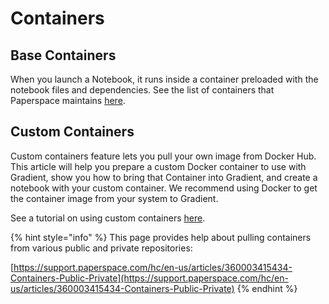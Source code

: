 # Containers

## Base Containers

When you launch a Notebook, it runs inside a container preloaded with the notebook files and dependencies.  See the list of containers that Paperspace maintains [here](https://support.paperspace.com/hc/en-us/articles/360001597074-Base-Containers).

## Custom Containers

Custom containers feature lets you pull your own image from Docker Hub. This article will help you prepare a custom Docker container to use with Gradient, show you how to bring that Container into Gradient, and create a notebook with your custom container. We recommend using Docker to get the container image from your system to Gradient. 

See a tutorial on using custom containers [here](https://support.paperspace.com/hc/en-us/articles/360008256453-Creating-Using-Custom-Containers-with-Notebooks).

{% hint style="info" %}
This page provides help about pulling containers from various public and private repositories:

[https://support.paperspace.com/hc/en-us/articles/360003415434-Containers-Public-Private](https://support.paperspace.com/hc/en-us/articles/360003415434-Containers-Public-Private) 
{% endhint %}

